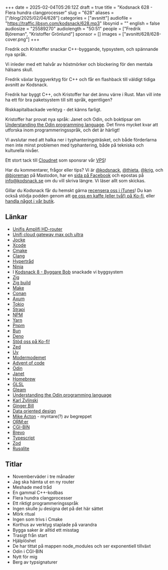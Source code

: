 +++
date = 2025-02-04T05:26:12Z
draft = true
title = "Kodsnack 628 - Flera hundra clangprocesser"
slug = "628"
aliases = ["/blog/2025/02/04/628"]
categories = ["avsnitt"]
audiofile = "https://traffic.libsyn.com/kodsnack/628.mp3"
libsynid = ""
english = false
audiosize = "25589270"
audiolength = "50:51"
people = ["Fredrik Björeman", "Kristoffer Grönlund"]
sponsor = []
images = ["avsnitt/628/628-cover.png"]
+++

Fredrik och Kristoffer snackar C++-byggande, typsystem, och spännande nya språk.

Vi inleder med ett halvår av höstmörker och blockering för den mentala hälsans skull.

Fredrik växlar byggverktyg för C++ och får en flashback till väldigt tidiga avsnitt av Kodsnack.

Fredrik har byggt C++, och Kristoffer har det ännu värre i Rust. Man vill inte ha ett för bra paketsystem till sitt språk, egentligen?

Riskkapitalbackade verktyg - det känns farligt.

Kristoffer har provat nya språk: Janet och Odin, och boktipsar om [Understanding the Odin programming language](https://odinbook.com/). Det finns mycket kvar att utforska inom programmeringsspråk, och det är härligt!

Vi avslutar med att halka ner i typhanteringsträsket, och både förderlarna men inte minst problemen med typhantering, både på tekniska och kulturella nivåer.

Ett stort tack till [Cloudnet](https://www.cloudnet.se) som sponsrar vår [VPS](https://en.wikipedia.org/wiki/Virtual_private_server)!

Har du kommentarer, frågor eller tips? Vi är [@kodsnack](https://social.podsnack.se/@kodsnack), [@thieta](https://6510.nu/@thieta), [@krig](https://6510.nu/@krig), och [@bjoreman](https://toot.cafe/@bjoreman) på Mastodon, har en [sida på Facebook](https://www.facebook.com/) och epostas på [info@kodsnack.se](mailto:info@kodsnack.se) om du vill skriva längre. Vi läser allt som skickas.

Gillar du Kodsnack får du hemskt gärna [recensera oss i iTunes](https://itunes.apple.com/se/podcast/kodsnack/id561631498?l=en)! Du kan också stödja podden genom att <a href="https://ko-fi.com/kodsnack" rel="payment">ge oss en kaffe (eller två!) på Ko-fi</a>, eller [handla något i vår butik](https://shop.spreadshirt.se/kodsnack/).

## Länkar
* [Unifis Amplifi HD-router](https://amplifi.com/amplifi-hd)
* [Unifi cloud gateway max och ultra](https://ui.com/eu/en/cloud-gateways/compact)
* [Jocke](https://www.melin.org/)
* [Xcode](https://en.wikipedia.org/wiki/Xcode)
* [Cmake](https://en.wikipedia.org/wiki/CMake)
* [Clang](https://en.wikipedia.org/wiki/Clang)
* [Hypertråd](https://en.wikipedia.org/wiki/Hyper-threading)
* [Ninja](https://en.wikipedia.org/wiki/Ninja_%28build_system%29)
* I [Kodsnack 8 - Byggare Bob](https://kodsnack.se/8/) snackade vi byggsystem
* [Zig](https://ziglang.org/)
* [Zig build](https://ziglang.org/learn/build-system/)
* [Make](https://en.wikipedia.org/wiki/Make_%28software%29)
* [Conan](https://conan.io/)
* [Axum](https://docs.rs/axum/latest/axum/)
* [Tokio](https://docs.rs/tokio/1.42.0/tokio/index.html)
* [Strapi](https://strapi.io/)
* [NPM](https://en.wikipedia.org/wiki/Npm)
* [Yarn](https://en.wikipedia.org/wiki/Yarn_%28package_manager%29)
* [Pnpm](https://en.wikipedia.org/wiki/Pnpm)
* [Bun](https://en.wikipedia.org/wiki/Bun_%28software%29)
* [Deno](https://en.wikipedia.org/wiki/Deno_%28software%29)
* [Stöd oss på Ko-fi!](https://ko-fi.com/kodsnack)
* [Zed](https://zed.dev/)
* [Uv](https://astral.sh/blog/uv)
* [Modermodemet](https://modermodemet.se/)
* [Advent of code](https://adventofcode.com/2024/about)
* [Odin](https://odin-lang.org/)
* [Janet](https://janet-lang.org/)
* [Homebrew](https://brew.sh/)
* [GLSL](https://en.wikipedia.org/wiki/OpenGL_Shading_Language)
* [Gleam](https://en.wikipedia.org/wiki/Gleam_%28programming_language%29)
* [Understanding the Odin programming language](https://odinbook.com/)
* [Karl Zylinski](https://zylinski.se/)
* [Ginger Bill](https://www.gingerbill.org/)
* [Data oriented design](https://dataorientedprogramming.wordpress.com/tag/mike-acton/)
* [Mike Acton](https://www.youtube.com/watch?v=rX0ItVEVjHc) - myntare(?) av begreppet
* [ORM:er](https://en.wikipedia.org/wiki/Object%E2%80%93relational_mapping)
* [CGI-BIN](https://en.wikipedia.org/wiki/Common_Gateway_Interface)
* [Brevo](https://en.wikipedia.org/wiki/Brevo)
* [Typescript](https://en.wikipedia.org/wiki/TypeScript)
* [Zod](https://zod.dev/)
* [Rusqlite](https://docs.rs/rusqlite/latest/rusqlite/)

## Titlar
* Novemberväder i tre månader
* Jag ska hämta ut en ny router
* Meshade med tråd
* En gammal C++-kodbas
* Flera hundra clangprocesser
* Ett riktigt programmeringsspråk
* Ingen skulle ju designa det på det här sättet
* Mörk ritual
* Ingen som trivs i Cmake
* Korthus av verktyg staplade på varandra
* Bygga saker är alltid ett misstag
* Trasigt från start
* Hjälplöshet
* De har tittat på mappen node_modules och ser exponentiell tillväxt
* Odin i CGI-BIN
* Nytt för mig
* Berg av typsignaturer
 